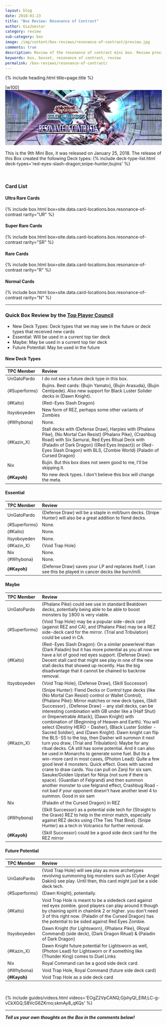 ```yaml
---
layout: blog
date: 2018-01-23
title: "Box Review: Resonance of Contrast"
author: GiaJoestar
category: review
sub-category: box
image: /img/content/box-reviews/resonance-of-contrast/preview.jpg
comments: true
description: Review of the resonance of contrast mini box. Review provided by the Duel Links Meta Top Player Council.
keywords: box, boxset, resonance of contrast, review
permalink: /box-reviews/resonance-of-contrast/
---
```


{% include heading.html title=page.title %}

[w100]
![](/img/content/box-reviews/resonance-of-contrast/banner.jpg)

This is the 9th Mini Box, it was released on January 25, 2018. The release of this Box created the following Deck types:
{% include deck-type-list.html deck-types='red-eyes-slash-dragon;snipe-hunter;bujins' %}

<br>

### Card List

#### Ultra Rare Cards

{% include box.html box=site.data.card-locations.box.resonance-of-contrast rarity="UR" %}

#### Super Rare Cards

{% include box.html box=site.data.card-locations.box.resonance-of-contrast rarity="SR" %}

#### Rare Cards

{% include box.html box=site.data.card-locations.box.resonance-of-contrast rarity="R" %}

#### Normal Cards

{% include box.html box=site.data.card-locations.box.resonance-of-contrast rarity="N" %}

---

### Quick Box Review by the [Top Player Council](/top-player-council/)

- New Deck Types: Deck types that we may see in the future or deck types that received new cards
- Essential: Will be used in a current top tier deck
- Maybe: May be used in a current top tier deck
- Future Potential: May be used in the future

#### New Deck Types

| TPC Member | Review |
| :------- | :---- |
| UnGatoPardo | I do not see a future deck type in this box. |
| {#Superforms} | Bujins. Best cards: {Bujin Yamato}, {Bujin Arasuda}, {Bujin Centipede}. Also new support for Black Luster Solider decks in {Dawn Knight}. | 
| {#Kaito} | {Red-Eyes Slash Dragon} |
| Itsyoboyeden | New form of REZ, perhaps some other variants of Zombies |
| {#Whybona} | None. |
| {#Kazin_X} | Stall decks with {Defense Draw}, Harpies with {Phalanx Pike}, {No Mortal Can Resist} {Phalanx Pike}, {Crashbug Road} with Six Samurai, Red Eyes Ritual Deck with {Paladin of Dark Dragon} ({Red Eyes Impact}) or {Red-Eyes Slash Dragon} with BLS, {Zombie World} {Paladin of Cursed Dragon} |
| Nix | Bujin. But this box does not seem good to me, I'll be skipping it. |
| **{#Kayoh}** | No new deck types. I don't believe this box will change the meta. |

#### Essential

| TPC Member | Review |
| :------- | :---- |
| UnGatoPardo | {Defense Draw} will be a staple in mill/burn decks. {Snipe Hunter} will also be a great addition to fiend decks. |
| {#Superforms} | None. |
| {#Kaito} | None. |
| Itsyoboyeden | None. |
| {#Kazin_X} | {Void Trap Hole} |
| Nix | None. |
| {#Whybona} | None. |
| **{#Kayoh}** | {Defense Draw} saves your LP and replaces itself, I can see this be played in cancer decks like burn/mill. |

#### Maybe

| TPC Member | Review |
| :------- | :---- |
| UnGatoPardo | {Phalanx Pike} could see use in standard Beatdown decks, potentially being able to be able to boost monsters by 1800 is very viable. |
| {#Superforms} | {Void Trap Hole} may be a popular side-deck card (against REZ and CA), and {Phalanx Pike} may be a REZ side-deck card for the mirror. {Trial and Tribulation} could be used in CA. |
| {#Kaito} | {Red-Eyes Slash Dragon}: On a similar powerlevel than {Dark Paladin} but it has more potential as you all now we have a lot of good red eyes support. {Defense Draw}: Decent stall card that might see play in one of the new stall decks that showed up recently. Has the big disadvantage that it cannot be chained to backrow removal. |
| Itsyoboyeden | {Void Trap Hole}, {Defense Draw}, {Skill Successor} |
| {#Kazin_X} | {Snipe Hunter}: Fiend Decks or Control type decks (like {No Mortal Can Resist} control or Wallet Control), {Phalanx Pike}: Mirror matches or new deck types, {Skill Successor} , {Defense Draw} - any stall decks, can be interesting combination with GB under like a {Half Shut} or {Impenetrable Attack}, {Dawn Knight} with combination of {Beginning of Heaven and Earth}. You will select {Destiny HERO - Dasher}, {Black Luster Soldier - Sacred Soldier}, and {Dawn Knight}. Dawn knight can flip the BLS-SS to the top, then Dasher will summon it next turn you draw, {Trial and Tribulation}: Maybe for any ritual decks. CA still has some potential. And it can also be used in Monarchs to generate some fuel. But its a win-more card in most cases, {Photon Lead}: Quite a few good level 4 monsters. Quick effect. Goes with sacred crane to draw cards. You can pull on Zanji for six sam. Sasuke/Golden Upstart for Ninja (not sure if there is space). {Guardian of Felgrand} and then summon another monster to use felgrand effect, Crashbug Road - not bad if your opponent doesn't have another level 4 to summon. Good in six sam |
| Nix | {Paladin of the Cursed Dragon} in REZ |
| {#Whybona} | {Skill Successor} as a potential side tech for {Straight to the Grave} REZ to help in the mirror match, especially against REZ decks using {The Ties That Bind}. {Snipe Hunter} as a tech in Volcanics for further removal. |
| **{#Kayoh}** | {Skill Successor} could be a good side deck card for the REZ mirror |

#### Future Potential

| TPC Member | Review |
| :------- | :---- |
| UnGatoPardo | {Void Trap Hole} will see play as more archetypes revolving summoning big monsters such as {Cyber Angel Dakini} see play. Until then, this card might just be a side deck tech.|
| {#Superforms} | {Dawn Knight}, potentially. |
| {#Kaito} | Void Trap Hole is meant to be a sidedeck card against red eyes zombie. good players can play around it though by chaining spirit in chainlink 2 or higher. you don't need 3 of this right now. {Paladin of the Cursed Dragon} has the potential to be sided against Red Eyes Zombie.|
| Itsyoboyeden | Dawn Knight (for Lightsworn), {Phalanx Pike}, {Royal Command} (side deck), {Dark Dragon Ritual} & {Paladin of Dark Dragon} |
| {#Kazin_X} | Dawn Knight future potential for Lightsworn as well, {Photon Lead} for Lightsworn or if something like {Thunder King} comes to Duel Links |
| Nix | Royal Command can be a good side deck card. |
| {#Whybona} | Void Trap Hole, Royal Command (future side deck card) |
| **{#Kayoh}** | Void Trap Hole as a side deck card |

<br>

<a name="videos"></a>

{% include guides/videos.html videos='EOgZ2VpCANQ;GjshyQl_ElM;LC-g-vCkXGQ;S8VcG6ZKrno;skmAy8_qKQs' %}


---

***Tell us your own thoughts on the Box in the comments below!***